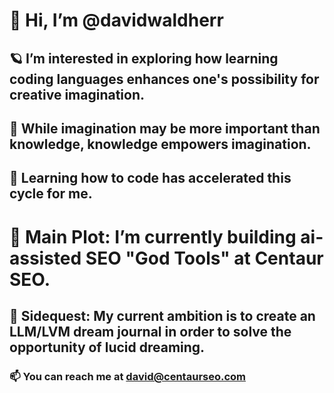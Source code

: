 # 👋 Hi, I’m @davidwaldherr


## 🪐 I’m interested in exploring how learning coding languages enhances one's possibility for creative imagination.

## 💠 While imagination may be more important than knowledge, knowledge empowers imagination.

## 🧬 Learning how to code has accelerated this cycle for me.


# 👑 Main Plot: I’m currently building ai-assisted SEO "God Tools" at Centaur SEO.

## 🧭 Sidequest: My current ambition is to create an LLM/LVM dream journal in order to solve the opportunity of lucid dreaming.

### 📫 You can reach me at david@centaurseo.com

<!---
davidwaldherr/davidwaldherr is a ✨ special ✨ repository because its `README.md` (this file) appears on your GitHub profile.
You can click the Preview link to take a look at your changes.
--->
